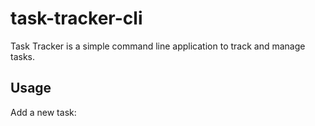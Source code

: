 # task-tracker-cli

Task Tracker is a simple command line application to track and manage tasks.

## Usage

Add a new task:
